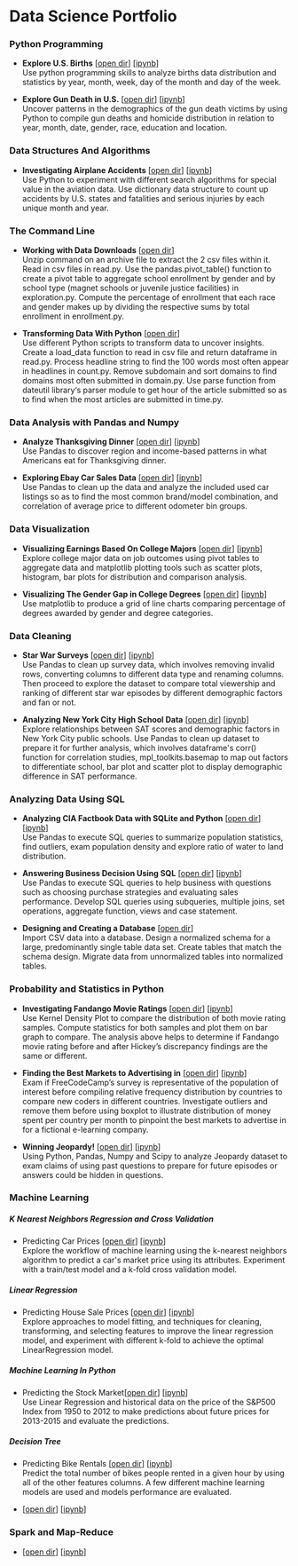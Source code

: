 # Data Science Portfolio

### Python Programming
- <b>Explore U.S. Births</b> [[open dir](https://github.com/llwang8/Data_Science_Portfolio/tree/master/PythonProgramming/Project_%20Explore%20U.S.%20Births)] [[ipynb](https://github.com/llwang8/Data_Science_Portfolio/blob/master/PythonProgramming/Project_%20Explore%20U.S.%20Births/Basics.ipynb)]\
Use python programming skills to analyze births data distribution and statistics by year, month, week, day of the month and day of the week.

- <b>Explore Gun Death in U.S.</b> [[open dir](https://github.com/llwang8/Data_Science_Portfolio/tree/master/PythonProgramming/Project_%20Exploring%20Gun%20Deaths%20in%20the%20US)] [[ipynb](https://github.com/llwang8/Data_Science_Portfolio/blob/master/PythonProgramming/Project_%20Exploring%20Gun%20Deaths%20in%20the%20US/Basics.ipynb)]\
Uncover patterns in the demographics of the gun death victims by using Python to compile gun deaths and homicide distribution in relation to year, month, date, gender, race, education and location.

### Data Structures And Algorithms
- <b>Investigating Airplane Accidents</b> [[open dir](https://github.com/llwang8/Data_Science_Portfolio/tree/master/DataStructuresAndAlgorithms/Project_%20Investigating%20Airplane%20Accidents)] [[ipynb](https://github.com/llwang8/Data_Science_Portfolio/blob/master/DataStructuresAndAlgorithms/Project_%20Investigating%20Airplane%20Accidents/Project_Investigating%20Airplane%20Accidents.ipynb)]\
Use Python to experiment with different search algorithms for special value in the aviation data.  Use dictionary data structure to count up accidents by U.S. states and fatalities and serious injuries by each unique month and year.

### The Command Line
- <b>Working with Data Downloads</b> [[open dir](https://github.com/llwang8/Data_Science_Portfolio/tree/master/CommandLine/Project_%20Working%20With%20Data%20Downloads)]\
Unzip command on an archive file to extract the 2 csv files within it.  Read in csv files in read.py.  Use the pandas.pivot_table() function to create a pivot table to aggregate school enrollment by gender and by school type (magnet schools or juvenile justice facilities) in exploration.py.  Compute the percentage of enrollment that each race and gender makes up by dividing the respective sums by total enrollment in enrollment.py.

- <b>Transforming Data With Python</b> [[open dir](https://github.com/llwang8/Data_Science_Portfolio/tree/master/CommandLine/Project_%20Transforming%20data%20with%20Python)]\
Use different Python scripts to transform data to uncover insights. Create a load_data function to read in csv file and return dataframe in read.py.  Process headline string to find the 100 words most often appear in headlines in count.py.  Remove subdomain and sort domains to find domains most often submitted in domain.py.  Use parse function from dateutil library‘s parser module to get hour of the article submitted so as to find when the most articles are submitted in time.py.

### Data Analysis with Pandas and Numpy
- <b>Analyze Thanksgiving Dinner</b> [[open dir](https://github.com/llwang8/Data_Science_Portfolio/tree/master/DataAnalysisWithPandasNumpy/Project_%20Analyzing%20Thanksgiving%20Dinner)] [[ipynb](https://github.com/llwang8/Data_Science_Portfolio/blob/master/DataAnalysisWithPandasNumpy/Project_%20Analyzing%20Thanksgiving%20Dinner/Basics.ipynb)]\
Use Pandas to discover region and income-based patterns in what Americans eat for Thanksgiving dinner.

- <b>Exploring Ebay Car Sales Data</b> [[open dir](https://github.com/llwang8/Data_Science_Portfolio/tree/master/DataAnalysisWithPandasNumpy/Project_%20Exploring%20Ebay%20Car%20Sales%20Data)] [[ipynb](https://github.com/llwang8/Data_Science_Portfolio/blob/master/DataAnalysisWithPandasNumpy/Project_%20Exploring%20Ebay%20Car%20Sales%20Data/Basics.ipynb)]\
Use Pandas to clean up the data and analyze the included used car listings so as to find the most common brand/model combination, and correlation of average price to different odometer bin groups.

### Data Visualization
- <b>Visualizing Earnings Based On College Majors</b> [[open dir](https://github.com/llwang8/Data_Science_Portfolio/tree/master/DataVisualization/Project_%20Visualizing%20Earnings%20Based%20On%20College%20Majors)] [[ipynb](https://github.com/llwang8/Data_Science_Portfolio/blob/master/DataVisualization/Project_%20Visualizing%20Earnings%20Based%20On%20College%20Majors/.ipynb_checkpoints/Basics-checkpoint.ipynb)]\
Explore college major data on job outcomes using pivot tables to aggregate data and matplotlib plotting tools such as scatter plots, histogram, bar plots for distribution and comparison analysis.

- <b>Visualizing The Gender Gap in College Degrees</b> [[open dir](https://github.com/llwang8/Data_Science_Portfolio/tree/master/DataVisualization/Project_%20Visualizing%20The%20Gender%20Gap%20In%20College%20Degrees)] [[ipynb](https://github.com/llwang8/Data_Science_Portfolio/blob/master/DataVisualization/Project_%20Visualizing%20The%20Gender%20Gap%20In%20College%20Degrees/Basics.ipynb)]\
Use matplotlib to produce a grid of line charts comparing percentage of degrees awarded by gender and degree categories.

### Data Cleaning
- <b>Star War Surveys</b> [[open dir](https://github.com/llwang8/Data_Science_Portfolio/tree/master/DataCleaning/Project_%20Star%20Wars%20Survey)] [[ipynb](https://github.com/llwang8/Data_Science_Portfolio/blob/master/DataCleaning/Project_%20Star%20Wars%20Survey/Basics.ipynb)]\
Use Pandas to clean up survey data, which involves removing invalid rows, converting columns to different data type and renaming columns.  Then proceed to explore the dataset to compare total viewership and ranking of different star war episodes by different demographic factors and fan or not.

- <b>Analyzing New York City High School Data</b> [[open dir](https://github.com/llwang8/Data_Science_Portfolio/tree/master/DataCleaning/Project_%20Analyzing%20NYC%20High%20School%20Data)] [[ipynb](https://github.com/llwang8/Data_Science_Portfolio/blob/master/DataCleaning/Project_%20Analyzing%20NYC%20High%20School%20Data/Schools.ipynb)]\
Explore relationships between SAT scores and demographic factors in New York City public schools.  Use Pandas to clean up dataset to prepare it for further analysis, which involves dataframe's corr() function for correlation studies, mpl_toolkits.basemap to map out factors to differentiate school, bar plot and scatter plot to display demographic difference in SAT performance.

### Analyzing Data Using SQL
- <b>Analyzing CIA Factbook Data with SQLite and Python</b> [[open dir](https://github.com/llwang8/Data_Science_Portfolio/tree/master/SQLdatabases/Project_%20Analyzing%20CIA%20Factbook%20Data%20Using%20SQLite%20and%20Python)] [[ipynb](https://github.com/llwang8/Data_Science_Portfolio/blob/master/SQLdatabases/Project_%20Analyzing%20CIA%20Factbook%20Data%20Using%20SQLite%20and%20Python/Basics.ipynb)]\
Use Pandas to execute SQL queries to summarize population statistics, find outliers, exam population density and explore ratio of water to land distribution.

- <b>Answering Business Decision Using SQL</b> [[open dir](https://github.com/llwang8/Data_Science_Portfolio/tree/master/SQLdatabases/Project_%20Answering%20Business%20Questions%20using%20SQL)] [[ipynb](https://github.com/llwang8/Data_Science_Portfolio/blob/master/SQLdatabases/Project_%20Answering%20Business%20Questions%20using%20SQL/Basics.ipynb)]\
Use Pandas to execute SQL queries to help business with questions such as
choosing purchase strategies and evaluating sales performance.   Develop SQL queries using subqueries, multiple joins, set operations, aggregate function, views and case statement.

- <b>Designing and Creating a Database</b> [[open dir](https://github.com/llwang8/Data_Science_Portfolio/tree/master/SQLdatabases/Project_%20Designing%20and%20Creating%20a%20Database)]\
Import CSV data into a database.  Design a normalized schema for a large, predominantly single table data set.  Create tables that match the schema design.  Migrate data from unnormalized tables into normalized tables.

### Probability and Statistics in Python
- <b>Investigating Fandango Movie Ratings</b> [[open dir](https://github.com/llwang8/Data_Science_Portfolio/tree/master/ProbalityAndStatistics/Project_%20Investigating%20Fandango%20Movie%20Ratings)] [[ipynb](https://github.com/llwang8/Data_Science_Portfolio/blob/master/ProbalityAndStatistics/Project_%20Investigating%20Fandango%20Movie%20Ratings/Basics.ipynb)]\
Use Kernel Density Plot to compare the distribution of both movie rating samples.  Compute statistics for both samples and plot them on bar graph to compare.
The analysis above helps to determine if Fandango movie rating before and after Hickey’s discrepancy findings are the same or different.

- <b>Finding the Best Markets to Advertising in</b> [[open dir](https://github.com/llwang8/Data_Science_Portfolio/tree/master/ProbalityAndStatistics/Project_%20Finding%20the%20Best%20Markets%20to%20Advertise%20In)] [[ipynb](https://github.com/llwang8/Data_Science_Portfolio/blob/master/ProbalityAndStatistics/Project_%20Finding%20the%20Best%20Markets%20to%20Advertise%20In/Basics.ipynb)]\
Exam if FreeCodeCamp’s survey is representative of the population of interest before compiling relative frequency distribution by countries to compare new coders in different countries.  Investigate outliers and remove them before using boxplot to illustrate distribution of money spent per country per month to pinpoint the best markets to advertise in for a fictional e-learning company.

- <b>Winning Jeopardy!</b> [[open dir](https://github.com/llwang8/Data_Science_Portfolio/tree/master/ProbalityAndStatistics/Project_%20Winning%20Jeopardy)] [[ipynb](https://github.com/llwang8/Data_Science_Portfolio/blob/master/ProbalityAndStatistics/Project_%20Winning%20Jeopardy/Basics.ipynb)]\
Using Python, Pandas, Numpy and Scipy to analyze Jeopardy dataset to exam claims of using past questions to prepare for future episodes or answers could be hidden in questions.

### Machine Learning
##### K Nearest Neighbors Regression and Cross Validation
- Predicting Car Prices [[open dir](https://github.com/llwang8/Data_Science_Portfolio/tree/master/MachineLearning/Project_%20Predicting%20Car%20Prices)] [[ipynb](https://github.com/llwang8/Data_Science_Portfolio/blob/master/MachineLearning/Project_%20Predicting%20Car%20Prices/Basics.ipynb)]\
Explore the workflow of machine learning using the k-nearest neighbors
algorithm to predict a car's market price using its attributes. Experiment with a train/test model and a k-fold cross validation model.

##### Linear Regression
- Predicting House Sale Prices [[open dir](https://github.com/llwang8/Data_Science_Portfolio/tree/master/MachineLearning/Project_%20Predicting%20House%20Sale%20Prices)] [[ipynb](https://github.com/llwang8/Data_Science_Portfolio/blob/master/MachineLearning/Project_%20Predicting%20House%20Sale%20Prices/Basics.ipynb)]\
Explore approaches to model fitting, and techniques for cleaning, transforming,
and selecting features to improve the linear regression model, and experiment
with different k-fold to achieve the optimal LinearRegression model.


##### Machine Learning In Python
- Predicting the Stock Market[[open dir](https://github.com/llwang8/Data_Science_Portfolio/tree/master/MachineLearning/Project_%20Predicting%20the%20stock%20market)] [[ipynb](https://github.com/llwang8/Data_Science_Portfolio/blob/master/MachineLearning/Project_%20Predicting%20the%20stock%20market/PredictingTheStockMarket.ipynb)]\
Use Linear Regression and historical data on the price of the S&P500 Index from 1950 to 2012 to make predictions about future prices for 2013-2015 and evaluate the predictions.


##### Decision Tree
- Predicting Bike Rentals [[open dir](https://github.com/llwang8/Data_Science_Portfolio/tree/master/MachineLearning/Project_%20Predicting%20Bike%20Rentals)] [[ipynb](https://github.com/llwang8/Data_Science_Portfolio/blob/master/MachineLearning/Project_%20Predicting%20Bike%20Rentals/Basics.ipynb)]\
Predict the total number of bikes people rented in a given hour by using all of the other features columns. A few different machine learning models are used and models performance are evaluated.

- [[open dir]()] [[ipynb]()]

### Spark and Map-Reduce
- [[open dir]()] [[ipynb]()]


